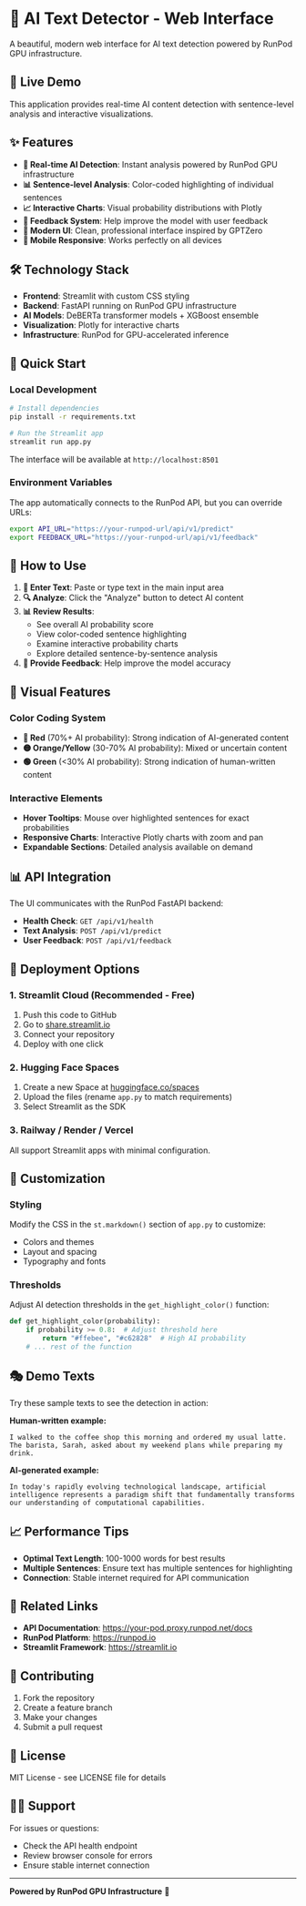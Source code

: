 # 🤖 AI Text Detector - Web Interface

A beautiful, modern web interface for AI text detection powered by RunPod GPU infrastructure.

## 🚀 Live Demo

This application provides real-time AI content detection with sentence-level analysis and interactive visualizations.

## ✨ Features

- **🎯 Real-time AI Detection**: Instant analysis powered by RunPod GPU infrastructure
- **📊 Sentence-level Analysis**: Color-coded highlighting of individual sentences
- **📈 Interactive Charts**: Visual probability distributions with Plotly
- **💬 Feedback System**: Help improve the model with user feedback
- **🎨 Modern UI**: Clean, professional interface inspired by GPTZero
- **📱 Mobile Responsive**: Works perfectly on all devices

## 🛠️ Technology Stack

- **Frontend**: Streamlit with custom CSS styling
- **Backend**: FastAPI running on RunPod GPU infrastructure
- **AI Models**: DeBERTa transformer models + XGBoost ensemble
- **Visualization**: Plotly for interactive charts
- **Infrastructure**: RunPod for GPU-accelerated inference

## 🚀 Quick Start

### Local Development

```bash
# Install dependencies
pip install -r requirements.txt

# Run the Streamlit app
streamlit run app.py
```

The interface will be available at `http://localhost:8501`

### Environment Variables

The app automatically connects to the RunPod API, but you can override URLs:

```bash
export API_URL="https://your-runpod-url/api/v1/predict"
export FEEDBACK_URL="https://your-runpod-url/api/v1/feedback"
```

## 🎯 How to Use

1. **📝 Enter Text**: Paste or type text in the main input area
2. **🔍 Analyze**: Click the "Analyze" button to detect AI content
3. **📊 Review Results**: 
   - See overall AI probability score
   - View color-coded sentence highlighting
   - Examine interactive probability charts
   - Explore detailed sentence-by-sentence analysis
4. **💬 Provide Feedback**: Help improve the model accuracy

## 🎨 Visual Features

### Color Coding System
- **🔴 Red** (70%+ AI probability): Strong indication of AI-generated content
- **🟡 Orange/Yellow** (30-70% AI probability): Mixed or uncertain content
- **🟢 Green** (<30% AI probability): Strong indication of human-written content

### Interactive Elements
- **Hover Tooltips**: Mouse over highlighted sentences for exact probabilities
- **Responsive Charts**: Interactive Plotly charts with zoom and pan
- **Expandable Sections**: Detailed analysis available on demand

## 📊 API Integration

The UI communicates with the RunPod FastAPI backend:

- **Health Check**: `GET /api/v1/health`
- **Text Analysis**: `POST /api/v1/predict`
- **User Feedback**: `POST /api/v1/feedback`

## 🚀 Deployment Options

### 1. Streamlit Cloud (Recommended - Free)
1. Push this code to GitHub
2. Go to [share.streamlit.io](https://share.streamlit.io)
3. Connect your repository
4. Deploy with one click

### 2. Hugging Face Spaces
1. Create a new Space at [huggingface.co/spaces](https://huggingface.co/spaces)
2. Upload the files (rename `app.py` to match requirements)
3. Select Streamlit as the SDK

### 3. Railway / Render / Vercel
All support Streamlit apps with minimal configuration.

## 🔧 Customization

### Styling
Modify the CSS in the `st.markdown()` section of `app.py` to customize:
- Colors and themes
- Layout and spacing
- Typography and fonts

### Thresholds
Adjust AI detection thresholds in the `get_highlight_color()` function:

```python
def get_highlight_color(probability):
    if probability >= 0.8:  # Adjust threshold here
        return "#ffebee", "#c62828"  # High AI probability
    # ... rest of the function
```

## 🎭 Demo Texts

Try these sample texts to see the detection in action:

**Human-written example:**
```
I walked to the coffee shop this morning and ordered my usual latte. The barista, Sarah, asked about my weekend plans while preparing my drink.
```

**AI-generated example:**
```
In today's rapidly evolving technological landscape, artificial intelligence represents a paradigm shift that fundamentally transforms our understanding of computational capabilities.
```

## 📈 Performance Tips

- **Optimal Text Length**: 100-1000 words for best results
- **Multiple Sentences**: Ensure text has multiple sentences for highlighting
- **Connection**: Stable internet required for API communication

## 🔗 Related Links

- **API Documentation**: https://your-pod.proxy.runpod.net/docs
- **RunPod Platform**: https://runpod.io
- **Streamlit Framework**: https://streamlit.io

## 🤝 Contributing

1. Fork the repository
2. Create a feature branch
3. Make your changes
4. Submit a pull request

## 📝 License

MIT License - see LICENSE file for details

## 🙋‍♂️ Support

For issues or questions:
- Check the API health endpoint
- Review browser console for errors
- Ensure stable internet connection

---

**Powered by RunPod GPU Infrastructure** 🚀
